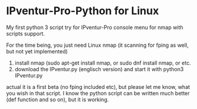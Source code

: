 # IPventur-Pro-Python for Linux

My first python 3 script try for IPventur-Pro console menu for nmap with scripts support.

For the time being, you just need Linux nmap (it scanning for fping as well, but not yet implemented)

1. install nmap (sudo apt-get install nmap, or sudo dnf install nmap, or etc.
2. download the IPventur.py (englisch version) and start it with python3 IPventur.py


actual it is a first beta (no fping included etc), but please let me know, what you wish in that script. I know the python script can be written much better (def function and so on), but it is working.
